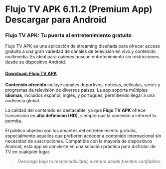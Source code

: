 ﻿# Flujo TV APK 6.11.2 (Premium App) Descargar para Android
### **Flujo TV APK: Tu puerta al entretenimiento gratuito**

Flujo TV APK es una aplicación de streaming diseñada para ofrecer acceso gratuito a una gran variedad de canales de televisión en vivo y contenido multimedia. Es ideal para quienes buscan entretenimiento sin restricciones desde su dispositivo Android.
#### [Download: Flujo TV APK](https://tinyurl.com/37u62zw8)
**Contenido ofrecido** incluye canales deportivos, noticias, películas, series y programas de televisión de diversos países. La app soporta múltiples **idiomas**, incluidos español, inglés, y portugués, permitiendo llegar a una audiencia global.

La calidad del contenido es destacable, ya que **Flujo TV APK** ofrece transmisión en **alta definición (HD)**, siempre que la conexión a internet lo permita.

El público objetivo son los amantes del entretenimiento gratuito, especialmente aquellos que prefieren acceder a contenido internacional sin necesidad de suscripciones. Compatible con la mayoría de dispositivos Android, esta app se convierte en una solución práctica para disfrutar de TV en cualquier lugar.

> _Descarga bajo tu responsabilidad, siempre desde fuentes confiables._

